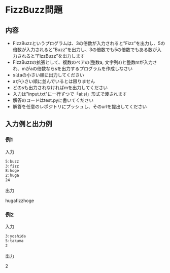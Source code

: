 # FizzBuzz問題

## 内容

- FizzBuzzというプログラムは、3の倍数が入力されると”Fizz”を出力し、5の倍数が入力されると”Buzz”を出力し、3の倍数でも5の倍数でもある数が入力されると”FizzBuzz”を出力します
- FizzBuzzの拡張として、複数のペアの(整数a, 文字列s)と整数mが入力され、mがaの倍数ならsを出力するプログラムを作成しなさい
- sはaの小さい順に出力してください
- aが小さい順に並んでいるとは限りません
- どのsも出力されなければmを出力してください
- 入力は"input.txt"に一行ずつで「ai:si」形式で渡されます
- 解答のコードはtest.pyに書いてください
- 解答を任意のレポジトリにプッシュし、そのurlを提出してください

## 入力例と出力例

### 例1

入力

```txt:input.txt
5:buzz
3:fizz
8:hoge
2:huga
24
```

出力

hugafizzhoge

### 例2

入力

```txt:input.txt
3:yoshida
5:takuma
2
```

出力

2

